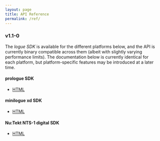 ```yaml
---
layout: page
title: API Reference
permalink: /ref/
---
```


### v1.1-0

The *logue SDK* is available for the different platforms below, and the API is currently binary compatible across them (albeit with slightly varying performance limits). The documentation below is currently identical for each platform, but platform-specific features may be introduced at a later time.

#### prologue SDK

* [HTML](/ref/prologue/v1.1-0/html/index.html)

#### minilogue xd SDK

* [HTML](/ref/minilogue-xd/v1.1-0/html/index.html)

#### Nu:Tekt NTS-1 digital SDK

* [HTML](/ref/nutekt-digital/v1.1-0/html/index.html)
